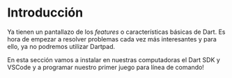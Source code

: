 # Introducción

Ya tienen un pantallazo de los _features_ o características básicas de Dart. Es hora de empezar a resolver problemas cada vez más interesantes y para ello, ya no podremos utilizar Dartpad.

En esta sección vamos a instalar en nuestras computadoras el Dart SDK y VSCode y a programar nuestro primer juego para línea de comando!
